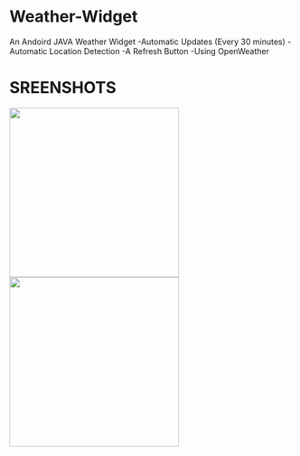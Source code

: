 # Weather-Widget
An Andoird JAVA Weather Widget
-Automatic Updates (Every 30 minutes)
-Automatic Location Detection
-A Refresh Button
-Using OpenWeather
# SREENSHOTS
<p align="center">
<div><img src="https://user-images.githubusercontent.com/100727442/222905729-0b80e506-b2aa-44ce-bdde-42759d8b72ae.jpg" width="300"/></div>
<div><img src="https://user-images.githubusercontent.com/100727442/222905180-f2c1eb41-35a9-497f-8c26-88bd34bf5d0a.jpg" width="300"/></div>
</p>




